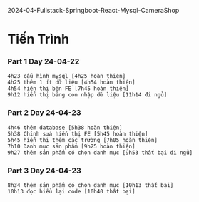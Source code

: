 2024-04-Fullstack-Springboot-React-Mysql-CameraShop

# Tiến Trình

### Part 1 Day 24-04-22
```
4h23 cấu hình mysql [4h25 hoàn thiện]
4h25 thêm 1 ít dữ liệu [4h54 hoàn thiện]
4h54 hiện thị bên FE [7h45 hoàn thiện]
9h12 hiển thị bảng con nhập dữ liệu [11h14 đi ngủ]
```
### Part 2 Day 24-04-23
```
4h46 thêm database [5h38 hoàn thiện]
5h38 Chỉnh sửa hiển thị FE [5h45 hoàn thiện]
5h45 hiển thị thêm các trường [7h05 hoàn thiện]
7h10 Danh mục sản phẩm [9h25 hoàn thiện]
9h27 thêm sản phẩm có chọn danh mục [9h53 thất bại đi ngủ]
```
### Part 3 Day 24-04-23
```
8h34 thêm sản phẩm có chọn danh mục [10h13 thất bại]
10h13 đọc hiểu lại code [10h40 thất bại]
```
